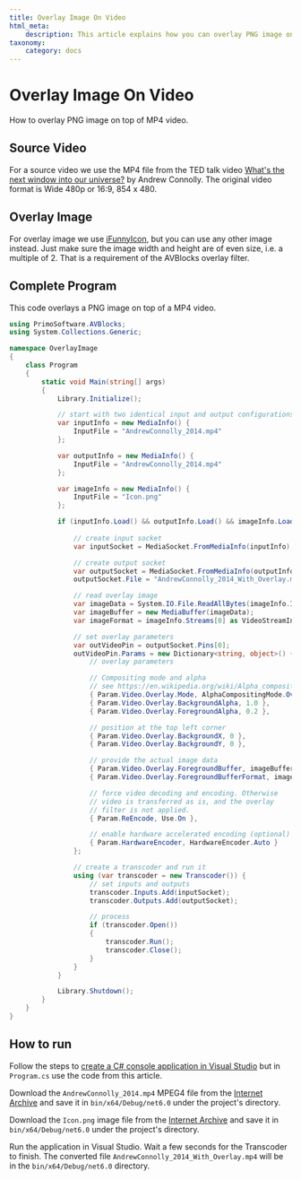 ```yaml
---
title: Overlay Image On Video
html_meta:
    description: This article explains how you can overlay PNG image on top of MP4 video.
taxonomy:
    category: docs
---
```


# Overlay Image On Video

How to overlay PNG image on top of MP4 video.

## Source Video

For a source video we use the MP4 file from the TED talk video [What's the next window into our universe?](https://archive.org/details/AndrewConnolly_2014) by Andrew Connolly. The original video format is Wide 480p or 16:9, 854 x 480.

## Overlay Image

For overlay image we use [iFunnyIcon](https://ia801302.us.archive.org/12/items/iFunnyIcon/Icon.png), but you can use any other image instead. Just make sure the image width and height are of even size, i.e. a multiple of 2. That is a requirement of the AVBlocks overlay filter.  

## Complete Program

This code overlays a PNG image on top of a MP4 video.    

``` csharp
using PrimoSoftware.AVBlocks;
using System.Collections.Generic;

namespace OverlayImage
{
    class Program
    {
        static void Main(string[] args)
        {
            Library.Initialize();

            // start with two identical input and output configurations
            var inputInfo = new MediaInfo() {
                InputFile = "AndrewConnolly_2014.mp4"
            };

            var outputInfo = new MediaInfo() {
                InputFile = "AndrewConnolly_2014.mp4"
            };

            var imageInfo = new MediaInfo() {
                InputFile = "Icon.png"
            };

            if (inputInfo.Load() && outputInfo.Load() && imageInfo.Load()) {
                
                // create input socket
                var inputSocket = MediaSocket.FromMediaInfo(inputInfo);

                // create output socket
                var outputSocket = MediaSocket.FromMediaInfo(outputInfo);
                outputSocket.File = "AndrewConnolly_2014_With_Overlay.mp4";

                // read overlay image
                var imageData = System.IO.File.ReadAllBytes(imageInfo.InputFile);
                var imageBuffer = new MediaBuffer(imageData);
                var imageFormat = imageInfo.Streams[0] as VideoStreamInfo;

                // set overlay parameters
                var outVideoPin = outputSocket.Pins[0];
                outVideoPin.Params = new Dictionary<string, object>() {
                    // overlay parameters

                    // Compositing mode and alpha
                    // see https://en.wikipedia.org/wiki/Alpha_compositing
                    { Param.Video.Overlay.Mode, AlphaCompositingMode.Over },
                    { Param.Video.Overlay.BackgroundAlpha, 1.0 },
                    { Param.Video.Overlay.ForegroundAlpha, 0.2 },

                    // position at the top left corner
                    { Param.Video.Overlay.BackgroundX, 0 },
                    { Param.Video.Overlay.BackgroundY, 0 },

                    // provide the actual image data
                    { Param.Video.Overlay.ForegroundBuffer, imageBuffer },
                    { Param.Video.Overlay.ForegroundBufferFormat, imageFormat},

                    // force video decoding and encoding. Otherwise 
                    // video is transferred as is, and the overlay 
                    // filter is not applied.
                    { Param.ReEncode, Use.On },

                    // enable hardware accelerated encoding (optional)
                    { Param.HardwareEncoder, HardwareEncoder.Auto }
                };

                // create a transcoder and run it
                using (var transcoder = new Transcoder()) {
                    // set inputs and outputs
                    transcoder.Inputs.Add(inputSocket);
                    transcoder.Outputs.Add(outputSocket);

                    // process
                    if (transcoder.Open())
                    {
                        transcoder.Run();
                        transcoder.Close();
                    }
                }
            }

            Library.Shutdown();
        }
    }
}
```

## How to run

Follow the steps to [create a C# console application in Visual Studio](../getting-started-windows/create-a-c-sharp-console-app-in-visual-studio) but in `Program.cs` use the code from this article. 

Download the `AndrewConnolly_2014.mp4` MPEG4 file from the [Internet Archive](https://archive.org/details/AndrewConnolly_2014) and save it in `bin/x64/Debug/net6.0` under the project's directory.

Download the `Icon.png` image file from the [Internet Archive](https://ia801302.us.archive.org/12/items/iFunnyIcon/Icon.png) and save it in `bin/x64/Debug/net6.0` under the project's directory.  


Run the application in Visual Studio. Wait a few seconds for the Transcoder to finish. The converted file `AndrewConnolly_2014_With_Overlay.mp4` will be in the `bin/x64/Debug/net6.0` directory.

